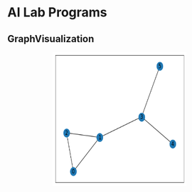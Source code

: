 # AI Lab Programs
## GraphVisualization 
<p align="center">
<img src="https://github.com/Mohammed-Khubaib/AI-/blob/main/GraphVisualizationOutput.png" width="300" height="300">
 </p>